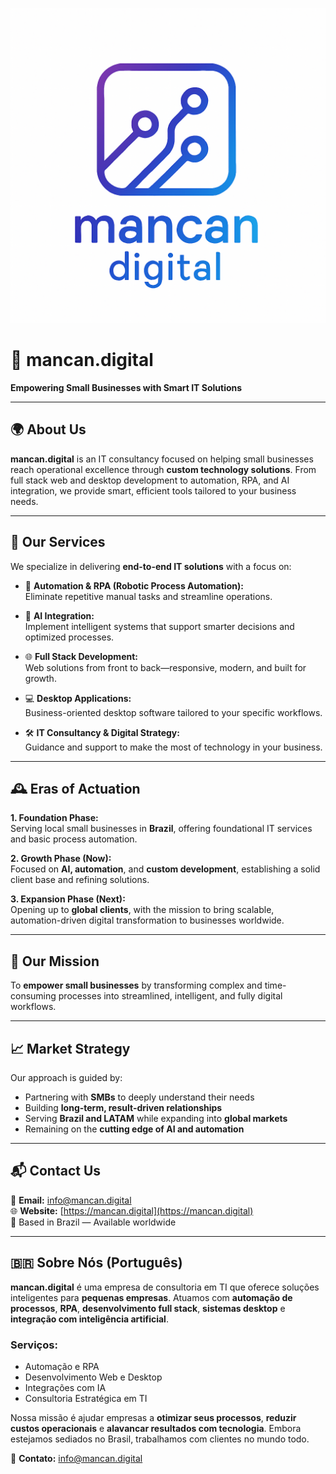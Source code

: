 ![mancan.digital logo](./full-logo.png)  
# 🧠 mancan.digital

**Empowering Small Businesses with Smart IT Solutions**

---

## 🌍 About Us

**mancan.digital** is an IT consultancy focused on helping small businesses reach operational excellence through **custom technology solutions**. From full stack web and desktop development to automation, RPA, and AI integration, we provide smart, efficient tools tailored to your business needs.

---

## 💼 Our Services

We specialize in delivering **end-to-end IT solutions** with a focus on:

- 🔁 **Automation & RPA (Robotic Process Automation):**  
  Eliminate repetitive manual tasks and streamline operations.

- 🧠 **AI Integration:**  
  Implement intelligent systems that support smarter decisions and optimized processes.

- 🌐 **Full Stack Development:**  
  Web solutions from front to back—responsive, modern, and built for growth.

- 💻 **Desktop Applications:**  
  Business-oriented desktop software tailored to your specific workflows.

- 🛠️ **IT Consultancy & Digital Strategy:**  
  Guidance and support to make the most of technology in your business.

---

## 🕰️ Eras of Actuation

**1. Foundation Phase:**  
Serving local small businesses in **Brazil**, offering foundational IT services and basic process automation.

**2. Growth Phase (Now):**  
Focused on **AI, automation**, and **custom development**, establishing a solid client base and refining solutions.

**3. Expansion Phase (Next):**  
Opening up to **global clients**, with the mission to bring scalable, automation-driven digital transformation to businesses worldwide.

---

## 🎯 Our Mission

To **empower small businesses** by transforming complex and time-consuming processes into streamlined, intelligent, and fully digital workflows.

---

## 📈 Market Strategy

Our approach is guided by:

- Partnering with **SMBs** to deeply understand their needs  
- Building **long-term, result-driven relationships**  
- Serving **Brazil and LATAM** while expanding into **global markets**  
- Remaining on the **cutting edge of AI and automation**

---

## 📬 Contact Us

📧 **Email:** info@mancan.digital  
🌐 **Website:** [https://mancan.digital](https://mancan.digital)  
📍 Based in Brazil — Available worldwide

---

## 🇧🇷 Sobre Nós (Português)

**mancan.digital** é uma empresa de consultoria em TI que oferece soluções inteligentes para **pequenas empresas**. Atuamos com **automação de processos**, **RPA**, **desenvolvimento full stack**, **sistemas desktop** e **integração com inteligência artificial**.

### Serviços:

- Automação e RPA  
- Desenvolvimento Web e Desktop  
- Integrações com IA  
- Consultoria Estratégica em TI

Nossa missão é ajudar empresas a **otimizar seus processos**, **reduzir custos operacionais** e **alavancar resultados com tecnologia**. Embora estejamos sediados no Brasil, trabalhamos com clientes no mundo todo.

📧 **Contato:** info@mancan.digital
